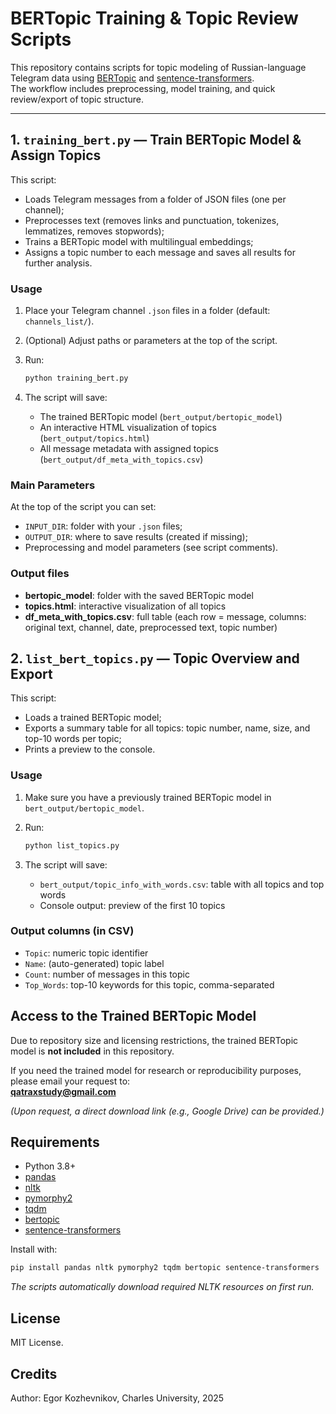 # BERTopic Training & Topic Review Scripts

This repository contains scripts for topic modeling of Russian-language Telegram data using [BERTopic](https://maartengr.github.io/BERTopic/) and [sentence-transformers](https://www.sbert.net/).  
The workflow includes preprocessing, model training, and quick review/export of topic structure.

---
## 1. `training_bert.py` — Train BERTopic Model & Assign Topics

This script:
- Loads Telegram messages from a folder of JSON files (one per channel);
- Preprocesses text (removes links and punctuation, tokenizes, lemmatizes, removes stopwords);
- Trains a BERTopic model with multilingual embeddings;
- Assigns a topic number to each message and saves all results for further analysis.

### Usage

1. Place your Telegram channel `.json` files in a folder (default: `channels_list/`).
2. (Optional) Adjust paths or parameters at the top of the script.
3. Run:

    ```bash
    python training_bert.py
    ```

4. The script will save:
    - The trained BERTopic model (`bert_output/bertopic_model`)
    - An interactive HTML visualization of topics (`bert_output/topics.html`)
    - All message metadata with assigned topics (`bert_output/df_meta_with_topics.csv`)

### Main Parameters

At the top of the script you can set:
- `INPUT_DIR`: folder with your `.json` files;
- `OUTPUT_DIR`: where to save results (created if missing);
- Preprocessing and model parameters (see script comments).

### Output files

- **bertopic_model**: folder with the saved BERTopic model
- **topics.html**: interactive visualization of all topics
- **df_meta_with_topics.csv**: full table (each row = message, columns: original text, channel, date, preprocessed text, topic number)

## 2. `list_bert_topics.py` — Topic Overview and Export

This script:
- Loads a trained BERTopic model;
- Exports a summary table for all topics: topic number, name, size, and top-10 words per topic;
- Prints a preview to the console.

### Usage

1. Make sure you have a previously trained BERTopic model in `bert_output/bertopic_model`.
2. Run:

    ```bash
    python list_topics.py
    ```

3. The script will save:
    - `bert_output/topic_info_with_words.csv`: table with all topics and top words
    - Console output: preview of the first 10 topics

### Output columns (in CSV)

- `Topic`: numeric topic identifier
- `Name`: (auto-generated) topic label
- `Count`: number of messages in this topic
- `Top_Words`: top-10 keywords for this topic, comma-separated

## Access to the Trained BERTopic Model

Due to repository size and licensing restrictions, the trained BERTopic model is **not included** in this repository.

If you need the trained model for research or reproducibility purposes, please email your request to:  
**qatraxstudy@gmail.com**

_(Upon request, a direct download link (e.g., Google Drive) can be provided.)_
## Requirements

- Python 3.8+
- [pandas](https://pandas.pydata.org/)
- [nltk](https://www.nltk.org/)
- [pymorphy2](https://pymorphy2.readthedocs.io/en/latest/)
- [tqdm](https://tqdm.github.io/)
- [bertopic](https://maartengr.github.io/BERTopic/)
- [sentence-transformers](https://www.sbert.net/)

Install with:

```bash 
pip install pandas nltk pymorphy2 tqdm bertopic sentence-transformers
```
_The scripts automatically download required NLTK resources on first run._
## License
MIT License.

## Credits
Author: Egor Kozhevnikov, Charles University, 2025

